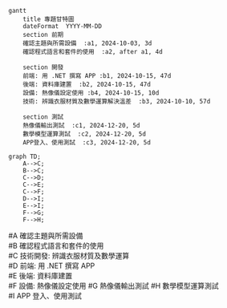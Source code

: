 ```mermaid
gantt
    title 專題甘特圖
    dateFormat  YYYY-MM-DD
    section 前期
    確認主題與所需設備  :a1, 2024-10-03, 3d
    確認程式語言和套件的使用  :a2, after a1, 4d

    section 開發
    前端: 用 .NET 撰寫 APP :b1, 2024-10-15, 47d
    後端: 資料庫建置  :b2, 2024-10-15, 47d
    設備: 熱像儀設定使用 :b4, 2024-10-15, 10d
    技術: 辨識衣服材質及數學運算解決溫差  :b3, 2024-10-10, 57d

    section 測試
    熱像儀輸出測試  :c1, 2024-12-20, 5d
    數學模型運算測試  :c2, 2024-12-20, 5d
    APP登入、使用測試  :c3, 2024-12-20, 5d
```
```mermaid
graph TD;
    A-->C;
    B-->C;
    C-->D;
    C-->E;
    C-->F;
    D-->I;
    E-->I;
    F-->G;
    F-->H; 
```
#A	確認主題與所需設備	
#B	確認程式語言和套件的使用	
#C	技術開發: 辨識衣服材質及數學運算	
#D	前端: 用 .NET 撰寫 APP	
#E	後端: 資料庫建置	
#F	設備: 熱像儀設定使用	
#G	熱像儀輸出測試	
#H	數學模型運算測試	
#I	APP 登入、使用測試
